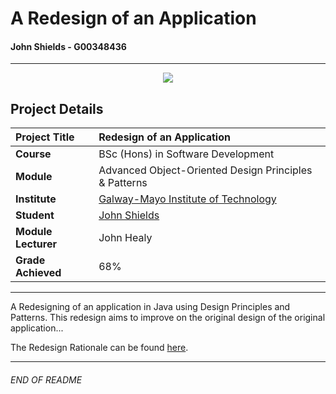 # A Redesign of an Application

#### John Shields - G00348436
***
<p align="center">
<img src="https://i.ibb.co/1ndSsC7/OOP-Assessment.jpg">
</p>


## Project Details
| **Project Title** | Redesign of an Application |
| :------------- |:-------------|
| **Course**              | BSc (Hons) in Software Development |
| **Module**              | Advanced Object-Oriented Design Principles & Patterns |
| **Institute**           | [Galway-Mayo Institute of Technology](https://www.gmit.ie/) |
| **Student**            | [John Shields](https://github.com/johnshields) |
| **Module Lecturer**     | John Healy |
| **Grade Achieved**      | 68% |
***


A Redesigning of an application in Java using Design Principles and Patterns. This redesign aims to improve on the original design of the original application...

The Redesign Rationale can be found [here](https://github.com/johnshields/OOP-App-Redesign/wiki).

***

###### END OF README
